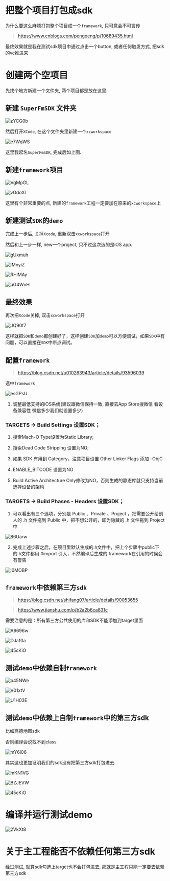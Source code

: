 # 把整个项目打包成sdk

为什么要这么麻烦打包整个项目成一个`framework`, 只可意会不可言传

> https://www.cnblogs.com/pengoeng/p/10689435.html

最终效果就是我在测试sdk项目中通过点击一个button, 或者任何触发方式, 把sdk的vc推进来

# 创建两个空项目

先找个地方新建一个文件夹, 两个项目都是放在这里.

## 新建 `SuperFmSDK` 文件夹

![zYCG0b](https://picture-transmission.iplus-studio.top/uPic/zYCG0b.png)

然后打开`XCode`, 在这个文件夹里新建一个`xcworkspace`

![e7WqWS](https://picture-transmission.iplus-studio.top/uPic/e7WqWS.jpg)

这里我起名`SuperFmSDK`, 完成后如上图.

## 新建`framework`项目

![VgMpGL](https://picture-transmission.iplus-studio.top/uPic/VgMpGL.png)

![vGdoXl](https://picture-transmission.iplus-studio.top/uPic/vGdoXl.png)

这里有个非常重要的点, 新建的`framework`工程一定要加在原来的`xcworkspace`上

## 新建测试`SDK`的`demo`

完成上一步后, 关掉`Xcode`, 重新双击`xcworkspace`打开

然后和上一步一样, new一个project, 只不过这次选的是iOS app.

![gUxmuh](https://picture-transmission.iplus-studio.top/uPic/gUxmuh.png)

![IMnyiZ](https://picture-transmission.iplus-studio.top/uPic/IMnyiZ.png)

![RHlMAy](https://picture-transmission.iplus-studio.top/uPic/RHlMAy.png)

![uG4WvH](https://picture-transmission.iplus-studio.top/uPic/uG4WvH.png)

## 最终效果

再次把`Xcode`关掉, 双击`xcworkspace`打开

![JQ90f7](https://picture-transmission.iplus-studio.top/uPic/JQ90f7.png)

这样就把`SDK`和`demo`都创建好了，这样创建`SDK`加`demo`可以方便调试，如果`SDK`中有问题，可以直接在`SDK`中断点调试。

## 配置`framework`

> https://blog.csdn.net/u010263943/article/details/93596039

选中`framework`

![esGPsU](https://picture-transmission.iplus-studio.top/uPic/esGPsU.png)

1. 调整最低支持的iOS系统(建议跟微信保持一致, 直接去App Store搜微信 看设备兼容性 微信多少我们就设置多少)

### TARGETS -> Build Settings 设置SDK；

1. 搜索Mach-O Type设置为Static Library;

2. 搜索Dead Code Stripping 设置为NO;

3. 如果 SDK 有用到 Category，注意项目设置 Other Linker Flags 添加 -ObjC

4. ENABLE_BITCODE 设置为NO 

5. Build Active Architecture Only修改为NO，否则生成的静态库就只支持当前选择设备的架构 

### TARGETS -> Build Phases - Headers 设置SDK；

1. 可以看出有三个选项，分别是 Public 、Private 、Project ，把需要公开给别人的 .h 文件拖到 Public 中，把不想公开的，即为隐藏的 .h 文件拖到 Project 中

![86Uarw](https://picture-transmission.iplus-studio.top/uPic/86Uarw.png)

2. 完成上述步骤之后，在项目里默认生成的.h文件中，把上个步骤中public下的.h文件都用 #import 引入，不然编译后生成的.framework在引用的时候会有警告

![l0MOBP](https://picture-transmission.iplus-studio.top/uPic/l0MOBP.jpg)

## `framework`中依赖第三方`sdk`

> https://blog.csdn.net/shifang07/article/details/90053655

> https://www.jianshu.com/p/b2a2b6ca831c

需要注意的是：所有第三方公共使用的库和SDK不能添加到target里面

![A9696w](https://picture-transmission.iplus-studio.top/uPic/A9696w.png)

![DJaf0a](https://picture-transmission.iplus-studio.top/uPic/DJaf0a.jpg)

![45cKiO](https://picture-transmission.iplus-studio.top/uPic/45cKiO.png)

## 测试`demo`中依赖自制`framework`

![b45NWe](https://picture-transmission.iplus-studio.top/uPic/b45NWe.png)

![V01xtV](https://picture-transmission.iplus-studio.top/uPic/V01xtV.png)

![U1H03E](https://picture-transmission.iplus-studio.top/uPic/U1H03E.png)

## 测试`demo`中依赖上自制`framework`中的第三方sdk

比如高德地图sdk

否则编译会说找不到class

![mY6i06](https://picture-transmission.iplus-studio.top/uPic/mY6i06.png)

其实这也更加证明我们的sdk没有把第三方sdk打包进去.

![mKN1VG](https://picture-transmission.iplus-studio.top/uPic/mKN1VG.png)

![BZJEVW](https://picture-transmission.iplus-studio.top/uPic/BZJEVW.png)

![45cKiO](https://picture-transmission.iplus-studio.top/uPic/45cKiO.png)

# 编译并运行测试demo

![2VkXt8](https://picture-transmission.iplus-studio.top/uPic/2VkXt8.png)

# 关于主工程能否不依赖任何第三方sdk

经过测试, 就算sdk勾选上target也不会打包进去, 那就是主工程只能一定要去依赖第三方sdk
